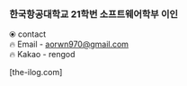 ### 한국항공대학교 21학번 소프트웨어학부 이인  
	  
⦿ contact  
	  🔥 Email - aorwn970@gmail.com  
	  🔥 Kakao - rengod  


[the-ilog.com]
